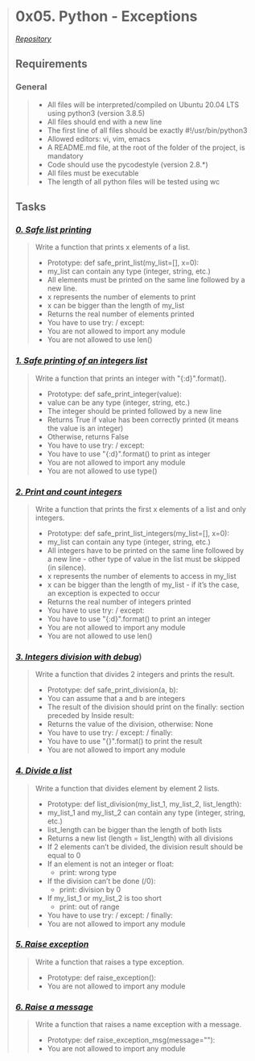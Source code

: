 > # **0x05. Python - Exceptions**
> [*Repository*](../)
> ## **Requirements**
> ### **General**
> > * All files will be interpreted/compiled on Ubuntu 20.04 LTS using python3 (version 3.8.5)
> > * All files should end with a new line
> > * The first line of all files should be exactly #!/usr/bin/python3
> > * Allowed editors: vi, vim, emacs
> > * A README.md file, at the root of the folder of the project, is mandatory
> > * Code should use the pycodestyle (version 2.8.*)
> > * All files must be executable
> > * The length of all python files will be tested using wc
> 
> ## **Tasks**
> ### [*0. Safe list printing*](./0-safe_print_list.py)
> > Write a function that prints x elements of a list.
> >
> > * Prototype: def safe_print_list(my_list=[], x=0):
> > * my_list can contain any type (integer, string, etc.)
> > * All elements must be printed on the same line followed by a new line.
> > * x represents the number of elements to print
> > * x can be bigger than the length of my_list
> > * Returns the real number of elements printed
> > * You have to use try: / except:
> > * You are not allowed to import any module
> > * You are not allowed to use len()
> 
> ### [*1. Safe printing of an integers list*](./1-safe_print_integer.py)
> > Write a function that prints an integer with "{:d}".format().
> >
> > * Prototype: def safe_print_integer(value):
> > * value can be any type (integer, string, etc.)
> > * The integer should be printed followed by a new line
> > * Returns True if value has been correctly printed (it means the value is an integer)
> > * Otherwise, returns False
> > * You have to use try: / except:
> > * You have to use "{:d}".format() to print as integer
> > * You are not allowed to import any module
> > * You are not allowed to use type()
> 
> ### [*2. Print and count integers*](./2-safe_print_list_integers.py)
> > Write a function that prints the first x elements of a list and only integers.
> >
> > * Prototype: def safe_print_list_integers(my_list=[], x=0):
> > * my_list can contain any type (integer, string, etc.)
> > * All integers have to be printed on the same line followed by a new line - other type of value in the list must be skipped (in silence).
> > * x represents the number of elements to access in my_list
> > * x can be bigger than the length of my_list - if it’s the case, an exception is expected to occur
> > * Returns the real number of integers printed
> > * You have to use try: / except:
> > * You have to use "{:d}".format() to print an integer
> > * You are not allowed to import any module
> > * You are not allowed to use len()
> 
> ### [*3. Integers division with debug*](./3-safe_print_division.py))
> > Write a function that divides 2 integers and prints the result.
> >
> > * Prototype: def safe_print_division(a, b):
> > * You can assume that a and b are integers
> > * The result of the division should print on the finally: section preceded by Inside result:
> > * Returns the value of the division, otherwise: None
> > * You have to use try: / except: / finally:
> > * You have to use "{}".format() to print the result
> > * You are not allowed to import any module
> 
> ### [*4. Divide a list*](./4-list_division.py)
> > Write a function that divides element by element 2 lists.
> >
> >* Prototype: def list_division(my_list_1, my_list_2, list_length):
> >* my_list_1 and my_list_2 can contain any type (integer, string, etc.)
> >* list_length can be bigger than the length of both lists
> >* Returns a new list (length = list_length) with all divisions
> >* If 2 elements can’t be divided, the division result should be equal to 0
> >* If an element is not an integer or float:
> >    * print: wrong type
> >* If the division can’t be done (/0):
> >    * print: division by 0
> >* If my_list_1 or my_list_2 is too short
> >    * print: out of range
> >* You have to use try: / except: / finally:
> >* You are not allowed to import any module
> 
> ### [*5. Raise exception*](./5-raise_exception.py)
> > Write a function that raises a type exception.
> >
> > * Prototype: def raise_exception():
> > * You are not allowed to import any module
> 
> ### [*6. Raise a message*](./6-raise_exception_msg.py)
> > Write a function that raises a name exception with a message.
> > 
> > * Prototype: def raise_exception_msg(message=""):
> > * You are not allowed to import any module
> 
